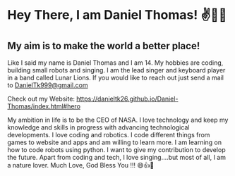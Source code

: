 # Hey There, I am Daniel Thomas! ✌👊😃
## My aim is to make the world a better place!

Like I said my name is Daniel Thomas and I am 14.
My hobbies are coding, building small robots and singing. I am the lead singer and keyboard player in a band called Lunar Lions. If you would like to reach out just send a mail to DanielTk999@gmail.com 

Check out my Website: https://danieltk26.github.io/Daniel-Thomas/index.html#hero

My ambition in life is to be the CEO of NASA. I love technology and keep my knowledge and skills in progress with advancing technological developments. I love coding and robotics. I code different things from games to website and apps and am willing to learn more. I am learning on how to code robots using python. I want to give my contribution to develop the future. Apart from coding and tech, I love singing....but most of all, I am a nature lover. Much Love, God Bless You !!! 😄👍🌹



